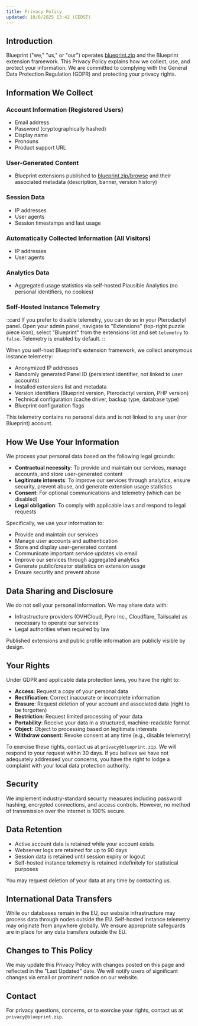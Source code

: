 ```yaml
---
title: Privacy Policy
updated: 10/6/2025 13:42 (CEDST)
---
```


## Introduction

Blueprint ("we," "us," or "our") operates [blueprint.zip](/) and the Blueprint extension framework. This Privacy Policy explains how we collect, use, and protect your information. We are committed to complying with the General Data Protection Regulation (GDPR) and protecting your privacy rights.

## Information We Collect

### Account Information (Registered Users)

- Email address
- Password (cryptographically hashed)
- Display name
- Pronouns
- Product support URL

### User-Generated Content

- Blueprint extensions published to [blueprint.zip/browse](/browse) and their associated metadata (description, banner, version history)

### Session Data

- IP addresses
- User agents
- Session timestamps and last usage

### Automatically Collected Information (All Visitors)

- IP addresses
- User agents

### Analytics Data

- Aggregated usage statistics via self-hosted Plausible Analytics (no personal identifiers, no cookies)

### Self-Hosted Instance Telemetry

::card
If you prefer to disable telemetry, you can do so in your Pterodactyl panel. Open your admin panel, navigate to "Extensions" (top-right puzzle piece icon), select "Blueprint" from the extensions list and set `telemetry` to `false`. Telemetry is enabled by default.
::

When you self-host Blueprint's extension framework, we collect anonymous instance telemetry:

- Anonymized IP addresses
- Randomly generated Panel ID (persistent identifier, not linked to user accounts)
- Installed extensions list and metadata
- Version identifiers (Blueprint version, Pterodactyl version, PHP version)
- Technical configuration (cache driver, backup type, database type)
- Blueprint configuration flags

This telemetry contains no personal data and is not linked to any user (nor Blueprint) account.

## How We Use Your Information

We process your personal data based on the following legal grounds:

- **Contractual necessity**: To provide and maintain our services, manage accounts, and store user-generated content
- **Legitimate interests**: To improve our services through analytics, ensure security, prevent abuse, and generate extension usage statistics
- **Consent**: For optional communications and telemetry (which can be disabled)
- **Legal obligation**: To comply with applicable laws and respond to legal requests

Specifically, we use your information to:

- Provide and maintain our services
- Manage user accounts and authentication
- Store and display user-generated content
- Communicate important service updates via email
- Improve our services through aggregated analytics
- Generate public/creator statistics on extension usage
- Ensure security and prevent abuse

## Data Sharing and Disclosure

We do not sell your personal information. We may share data with:

- Infrastructure providers (OVHCloud, Pyro Inc., Cloudflare, Tailscale) as necessary to operate our services
- Legal authorities when required by law

Published extensions and public profile information are publicly visible by design.

## Your Rights

Under GDPR and applicable data protection laws, you have the right to:

- **Access**: Request a copy of your personal data
- **Rectification**: Correct inaccurate or incomplete information
- **Erasure**: Request deletion of your account and associated data (right to be forgotten)
- **Restriction**: Request limited processing of your data
- **Portability**: Receive your data in a structured, machine-readable format
- **Object**: Object to processing based on legitimate interests
- **Withdraw consent**: Revoke consent at any time (e.g., disable telemetry)

To exercise these rights, contact us at `privacy@blueprint.zip`. We will respond to your request within 30 days. If you believe we have not adequately addressed your concerns, you have the right to lodge a complaint with your local data protection authority.

## Security

We implement industry-standard security measures including password hashing, encrypted connections, and access controls. However, no method of transmission over the internet is 100% secure.

## Data Retention

- Active account data is retained while your account exists
- Webserver logs are retained for up to 90 days
- Session data is retained until session expiry or logout
- Self-hosted instance telemetry is retained indefinitely for statistical purposes

You may request deletion of your data at any time by contacting us.

## International Data Transfers

While our databases remain in the EU, our website infrastructure may process data through nodes outside the EU. Self-hosted instance telemetry may originate from anywhere globally. We ensure appropriate safeguards are in place for any data transfers outside the EU.

## Changes to This Policy

We may update this Privacy Policy with changes posted on this page and reflected in the "Last Updated" date. We will notify users of significant changes via email or prominent notice on our website.

## Contact

For privacy questions, concerns, or to exercise your rights, contact us at `privacy@blueprint.zip`.
